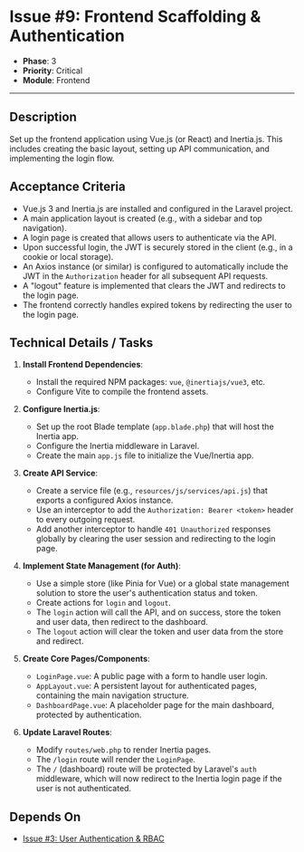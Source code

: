 # Issue #9: Frontend Scaffolding & Authentication

-   **Phase**: 3
-   **Priority**: Critical
-   **Module**: Frontend

---

## Description

Set up the frontend application using Vue.js (or React) and Inertia.js. This includes creating the basic layout, setting up API communication, and implementing the login flow.

## Acceptance Criteria

-   Vue.js 3 and Inertia.js are installed and configured in the Laravel project.
-   A main application layout is created (e.g., with a sidebar and top navigation).
-   A login page is created that allows users to authenticate via the API.
-   Upon successful login, the JWT is securely stored in the client (e.g., in a cookie or local storage).
-   An Axios instance (or similar) is configured to automatically include the JWT in the `Authorization` header for all subsequent API requests.
-   A "logout" feature is implemented that clears the JWT and redirects to the login page.
-   The frontend correctly handles expired tokens by redirecting the user to the login page.

## Technical Details / Tasks

1.  **Install Frontend Dependencies**:
    -   Install the required NPM packages: `vue`, `@inertiajs/vue3`, etc.
    -   Configure Vite to compile the frontend assets.

2.  **Configure Inertia.js**:
    -   Set up the root Blade template (`app.blade.php`) that will host the Inertia app.
    -   Configure the Inertia middleware in Laravel.
    -   Create the main `app.js` file to initialize the Vue/Inertia app.

3.  **Create API Service**:
    -   Create a service file (e.g., `resources/js/services/api.js`) that exports a configured Axios instance.
    -   Use an interceptor to add the `Authorization: Bearer <token>` header to every outgoing request.
    -   Add another interceptor to handle `401 Unauthorized` responses globally by clearing the user session and redirecting to the login page.

4.  **Implement State Management (for Auth)**:
    -   Use a simple store (like Pinia for Vue) or a global state management solution to store the user's authentication status and token.
    -   Create actions for `login` and `logout`.
    -   The `login` action will call the API, and on success, store the token and user data, then redirect to the dashboard.
    -   The `logout` action will clear the token and user data from the store and redirect.

5.  **Create Core Pages/Components**:
    -   `LoginPage.vue`: A public page with a form to handle user login.
    -   `AppLayout.vue`: A persistent layout for authenticated pages, containing the main navigation structure.
    -   `DashboardPage.vue`: A placeholder page for the main dashboard, protected by authentication.

6.  **Update Laravel Routes**:
    -   Modify `routes/web.php` to render Inertia pages.
    -   The `/login` route will render the `LoginPage`.
    -   The `/` (dashboard) route will be protected by Laravel's `auth` middleware, which will now redirect to the Inertia login page if the user is not authenticated.

## Depends On

-   [Issue #3: User Authentication & RBAC](03_Authentication_RBAC.md)

